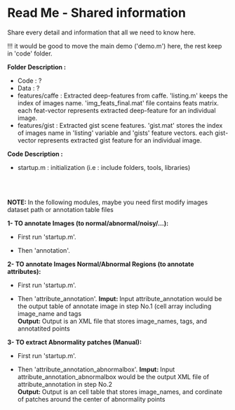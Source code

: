 # Read Me - Shared information

Share every detail and information that all we need to know here.<br />

!!! it would be good to move the main demo ('demo.m') here, the rest keep in 'code' folder.


<b> Folder Description : </b> <br />

- Code : ?
- Data : ?
- features/caffe : Extracted deep-features from caffe. 'listing.m' keeps the index of images name. 'img_feats_final.mat' file contains feats matrix. each feat-vector represents extracted deep-feature for an individual image.
- features/gist : Extracted gist scene features. 'gist.mat' stores the index of images name in 'listing' variable and 'gists' feature vectors. each gist-vector represents extracted gist feature for an individual image.


<b> Code Description : </b> <br />

- startup.m : initialization (i.e : include folders, tools, libraries)

<br />
<br />

<b> NOTE: </b> In the following modules, maybe you need first modify images dataset path or annotation table files <br />

<b> 1- TO annotate Images (to normal/abnormal/noisy/...): </b> <br />

- First run 'startup.m'.

- Then 'annotation'.


<b> 2- TO annotate Images Normal/Abnormal Regions (to annotate attributes): </b> <br />

- First run 'startup.m'.

- Then 'attribute_annotation'.
<b> Imput: </b> Input attribute_annotation would be the output table of annotate image in step No.1 (cell array including image_name and tags   <br />
<b> Output: </b> Output is an XML file that stores image_names, tags, and annotatited points   <br />

<b> 3- TO extract Abnormality patches (Manual): </b> <br />

- First run 'startup.m'.

- Then 'attribute_annotation_abnormalbox'.
<b> Imput: </b> Input attribute_annotation_abnormalbox would be the output XML file of attribute_annotation in step No.2 <br />
<b> Output: </b> Output is an cell table that stores image_names, and cordinate of patches around the center of abnormality points  <br />